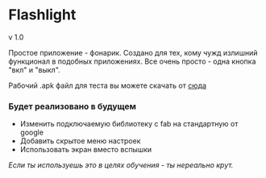 # Flashlight
v 1.0

Простое приложение - фонарик.
Создано для тех, кому чужд излишний функционал в подобных приложениях.
Все очень просто - одна кнопка "вкл" и "выкл". 

Рабочий .apk файл для теста вы можете скачать от [сюда][apk]

### Будет реализовано в будущем

 - Изменить подключаемую библиотеку с fab на стандартную от google
 - Добавить скрытое меню настроек
 - Использовать экран вместо вспышки

*Если ты используешь это в целях обучения - ты нереально крут.*

[//]: # (Место для хранения ссылок в тексте)

   [apk]: <https://github.com/joemccann/dillinger>
